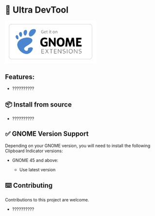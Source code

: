 # 🧰 Ultra DevTool

[<img src="https://raw.githubusercontent.com/andyholmes/gnome-shell-extensions-badge/eb9af9a1c6f04eb060cb01de6aeb5c84232cd8c0/get-it-on-ego.svg?sanitize=true" width="300" alt="asd" />](https://extensions.gnome.org/extension/99999/XXXXXXX/ "Get it on GNOME Extensions")


 Features:
----------------

- ??????????


📦 Install from source
----------------

- ??????????

<!-- Installation via git is performed by cloning the repo into your local gnome-shell extensions directory (usually :code:`~/.local/share/gnome-shell/extensions/`)::

    $ git clone https://github.com/fernandohcorrea/gnome-shell-extension-ultradevtool.git <extensions-dir>/ultradev@fernandohcorrea.com.br

After cloning the repo, the extension is practically installed yet disabled. In order to enable it, run the following command::

    $ gnome-extensions enable ultradev@fernandohcorrea.com.br -->


✅ GNOME Version Support
--------------------------
Depending on your GNOME version, you will need to install the following
Clipboard Indicator versions:

* GNOME 45 and above:

  * Use latest version


⌨️ Contributing
----------------
Contributions to this project are welcome.

- ??????????

<!-- Please follow these guidelines when contributing:

- If you want to contribute code, your best bet is to look for an issue with the label "Up for grabs"
- DO NOT open unsolicited PRs unless they are for updating translations
- Look at the list of previous PRs before you open a PR, if your PR conflicts with another, it will be rejected
- If you have a feature idea, open an issue and discuss it there before implementing. DO NOT open a PR as a platform for discussion

Note: I have very little time to maintain this project, so expect long (months) of response time. Apologies in advance. -->

